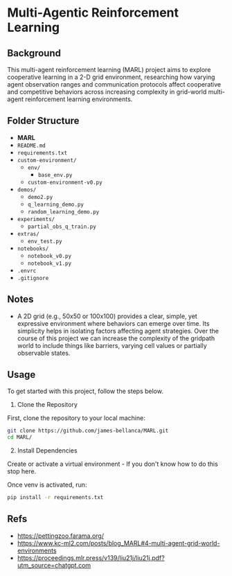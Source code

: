 # Multi-Agentic Reinforcement Learning

## Background
This multi-agent reinforcement learning (MARL) project aims to explore cooperative learning in 
a 2-D grid environment, researching how varying agent observation ranges and communication protocols affect cooperative and competitive behaviors across increasing complexity in grid-world multi-agent reinforcement learning environments.


## Folder Structure

- **MARL**
- `README.md`
- `requirements.txt`
- `custom-environment/`
    - `env/`
        - `base_env.py`
    - `custom-environment-v0.py`
- `demos/`
    - `demo2.py`
    - `q_learning_demo.py`
    - `random_learning_demo.py`
- `experiments/`
    - `partial_obs_q_train.py`
- `extras/`
    - `env_test.py`
- `notebooks/`
    - `notebook_v0.py`
    - `notebook_v1.py`
- `.envrc`
- `.gitignore`


## Notes
- A 2D grid (e.g., 50x50 or 100x100) provides a clear, simple, yet expressive environment where behaviors can emerge over time. Its simplicity helps in isolating factors affecting agent strategies. Over the course of this project we can increase the complexity of the gridpath world to include things like barriers, varying cell values or partially observable states.

## Usage
To get started with this project, follow the steps below.

1. Clone the Repository
   
First, clone the repository to your local machine:

```bash
git clone https://github.com/james-bellanca/MARL.git
cd MARL/
```

2. Install Dependencies

Create or activate a virtual environment - If you don't know how to do this stop here.

Once venv is activated, run: 
```bash
pip install -r requirements.txt
```


## Refs
- https://pettingzoo.farama.org/
- https://www.kc-ml2.com/posts/blog_MARL#4-multi-agent-grid-world-environments
- https://proceedings.mlr.press/v139/liu21j/liu21j.pdf?utm_source=chatgpt.com

